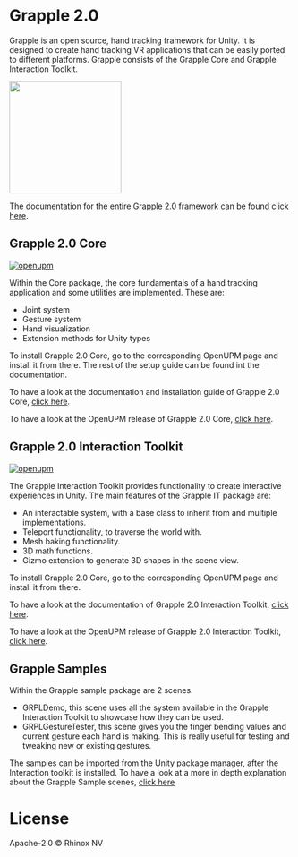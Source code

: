 # Grapple 2.0
Grapple is an open source, hand tracking framework for Unity. It is designed
to create hand tracking VR applications that can be easily ported to different platforms. Grapple consists of the
Grapple Core and Grapple Interaction Toolkit.

<img src="https://github.com/Rhinox-Training/grpl-2.0/assets/55093987/be4368cf-7d1f-4e2f-90c6-bb5dc2b94ede" width="200" />

The documentation for the entire Grapple 2.0 framework can be found [click here](https://rhinox-training.github.io/grpl-2.0/).

## Grapple 2.0 Core
[![openupm](https://img.shields.io/npm/v/com.rhinox.open.grpl2?label=openupm&registry_uri=https://package.openupm.com)](https://openupm.com/packages/com.rhinox.open.grpl2/)

Within the Core package, the core fundamentals of a hand tracking application and some utilities are implemented. These
are:
- Joint system
- Gesture system
- Hand visualization
- Extension methods for Unity types

To install Grapple 2.0 Core, go to the corresponding OpenUPM page and install it from there. The rest of the setup guide can be found int the documentation.

To have a look at the documentation and installation guide of Grapple 2.0 Core, [click here](https://rhinox-training.github.io/grpl-2.0/pages/GRPL_Core/core.html).

To have a look at the OpenUPM release of Grapple 2.0 Core, [click here](https://openupm.com/packages/com.rhinox.open.grpl2/).

## Grapple 2.0 Interaction Toolkit
[![openupm](https://img.shields.io/npm/v/com.rhinox.open.grpl2?label=openupm&registry_uri=https://package.openupm.com)](https://openupm.com/packages/com.rhinox.open.grpl2it/)

The Grapple Interaction Toolkit provides functionality to create interactive experiences in Unity. The main features of
the Grapple IT package are:

- An interactable system, with a base class to inherit from and multiple implementations.
- Teleport functionality, to traverse the world with.
- Mesh baking functionality.
- 3D math functions.
- Gizmo extension to generate 3D shapes in the scene view.

To install Grapple 2.0 Core, go to the corresponding OpenUPM page and install it from there.

To have a look at the documentation of Grapple 2.0 Interaction Toolkit, [click here](https://rhinox-training.github.io/grpl-2.0/pages/GRPL_IT/GrappleIT.html).

To have a look at the OpenUPM release of Grapple 2.0 Interaction Toolkit, [click here](https://openupm.com/packages/com.rhinox.open.grpl2it/).

## Grapple Samples
Within the Grapple sample package are 2 scenes.

- GRPLDemo, this scene uses all the system available in the Grapple Interaction Toolkit to showcase how they can be used.
- GRPLGestureTester, this scene gives you the finger bending values and current gesture each hand is making. This is really useful for testing and tweaking new or existing gestures.


The samples can be imported from the Unity package manager, after the Interaction toolkit is installed.
To have a look at a more in depth explanation about the Grapple Sample scenes, [click here](https://rhinox-training.github.io/grpl-2.0/pages/GRPL_Samples/GRPLSamples.html)

# License

Apache-2.0 © Rhinox NV
